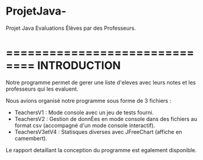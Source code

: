 # ProjetJava-
Projet Java Evaluations Élèves par des Professeurs.

==============================
	INTRODUCTION
==============================


Notre programme permet  de gerer une liste d'eleves
avec leurs notes et les professeurs qui les evaluent.

Nous avions organisé notre programme sous forme de 3 fichiers :
- TeachersV1 : Mode console avec un jeu de tests fourni.
- TeachersV2 : Gestion de donnÈes en mode console dans des fichiers au format csv 
		(accompagné d'un mode console interactif).
- TeachersV3etV4 : Statisques diverses avec JFreeChart (affiche en camembert).

Le rapport detaillant la conception du programme est egalement disponible.
